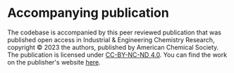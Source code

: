 # Accompanying publication

The codebase is accompanied by this peer reviewed publication that was published open access in Industrial & Engineering Chemistry Research, copyright © 2023 the authors, published by American Chemical Society. The publication is licensed under [CC-BY-NC-ND 4.0](https://creativecommons.org/licenses/by-nc-nd/4.0/). You can find the work on the publisher's website [here](https://doi.org/10.1021/acs.iecr.2c04561).